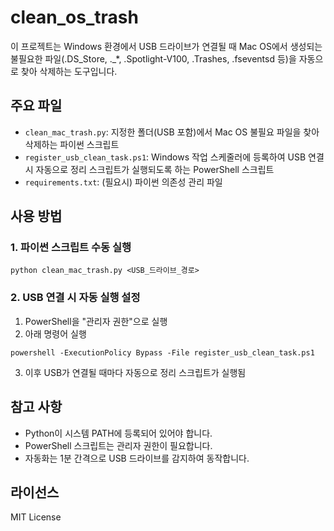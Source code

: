 # clean_os_trash

이 프로젝트는 Windows 환경에서 USB 드라이브가 연결될 때 Mac OS에서 생성되는 불필요한 파일(.DS_Store, ._*, .Spotlight-V100, .Trashes, .fseventsd 등)을 자동으로 찾아 삭제하는 도구입니다.

## 주요 파일
- `clean_mac_trash.py`: 지정한 폴더(USB 포함)에서 Mac OS 불필요 파일을 찾아 삭제하는 파이썬 스크립트
- `register_usb_clean_task.ps1`: Windows 작업 스케줄러에 등록하여 USB 연결 시 자동으로 정리 스크립트가 실행되도록 하는 PowerShell 스크립트
- `requirements.txt`: (필요시) 파이썬 의존성 관리 파일

## 사용 방법

### 1. 파이썬 스크립트 수동 실행
```
python clean_mac_trash.py <USB_드라이브_경로>
```

### 2. USB 연결 시 자동 실행 설정
1. PowerShell을 "관리자 권한"으로 실행
2. 아래 명령어 실행
```
powershell -ExecutionPolicy Bypass -File register_usb_clean_task.ps1
```
3. 이후 USB가 연결될 때마다 자동으로 정리 스크립트가 실행됨

## 참고 사항
- Python이 시스템 PATH에 등록되어 있어야 합니다.
- PowerShell 스크립트는 관리자 권한이 필요합니다.
- 자동화는 1분 간격으로 USB 드라이브를 감지하여 동작합니다.

## 라이선스
MIT License
